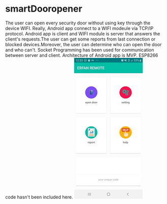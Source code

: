 # smartDooropener
The user can open every security door without using key through the device WIFI. Really, Android app connect to a WIFI modeule via TCP/IP protocol. Android app is client and WIFI module is server that answers the client's requests.The user can get some reports from last connection or blocked devices.Moreover, the user can determine who can open the door and who can't.
Socket Programming has been used for communication between server and client.
Architecture of Android app is MVP.
ESP8266 code hasn't been included here.
![Screenshot Dark](remote3.jpg) 
